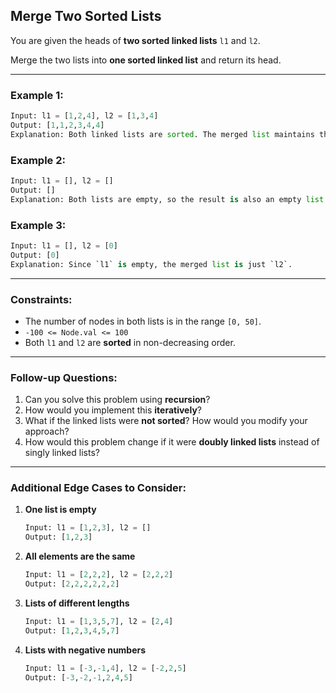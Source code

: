 ## **Merge Two Sorted Lists**

You are given the heads of **two sorted linked lists** `l1` and `l2`. 

Merge the two lists into **one sorted linked list** and return its head.

---

### **Example 1:**
```python
Input: l1 = [1,2,4], l2 = [1,3,4]
Output: [1,1,2,3,4,4]
Explanation: Both linked lists are sorted. The merged list maintains the sorted order.
```

### **Example 2:**
```python
Input: l1 = [], l2 = []
Output: []
Explanation: Both lists are empty, so the result is also an empty list.
```

### **Example 3:**
```python
Input: l1 = [], l2 = [0]
Output: [0]
Explanation: Since `l1` is empty, the merged list is just `l2`.
```

---

### **Constraints:**
- The number of nodes in both lists is in the range `[0, 50]`.
- `-100 <= Node.val <= 100`
- Both `l1` and `l2` are **sorted** in non-decreasing order.

---

### **Follow-up Questions:**
1. Can you solve this problem using **recursion**?
2. How would you implement this **iteratively**?
3. What if the linked lists were **not sorted**? How would you modify your approach?
4. How would this problem change if it were **doubly linked lists** instead of singly linked lists?

---

### **Additional Edge Cases to Consider:**
1. **One list is empty**
   ```python
   Input: l1 = [1,2,3], l2 = []
   Output: [1,2,3]
   ```
2. **All elements are the same**
   ```python
   Input: l1 = [2,2,2], l2 = [2,2,2]
   Output: [2,2,2,2,2,2]
   ```
3. **Lists of different lengths**
   ```python
   Input: l1 = [1,3,5,7], l2 = [2,4]
   Output: [1,2,3,4,5,7]
   ```
4. **Lists with negative numbers**
   ```python
   Input: l1 = [-3,-1,4], l2 = [-2,2,5]
   Output: [-3,-2,-1,2,4,5]
   ```
